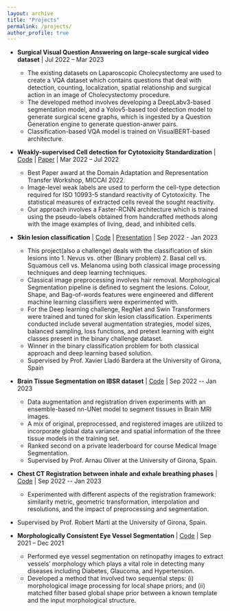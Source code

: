 ```yaml
---
layout: archive
title: "Projects"
permalink: /projects/
author_profile: true
---
```


* **Surgical Visual Question Answering on large-scale surgical video dataset** \| Jul 2022 – Mar 2023
  * The existing datasets on Laparoscopic Cholecystectomy are used to create a VQA dataset which contains
questions that deal with detection, counting, localization, spatial relationship and surgical action in an image of
Cholecystectomy procedure.
  * The developed method involves developing a DeepLabv3-based segmentation model, and a Yolov5-based tool
detection model to generate surgical scene graphs, which is ingested by a Question Generation engine to generate
question-anwer pairs.
  * Classification-based VQA model is trained on VisualBERT-based architecture.

* **Weakly-supervised Cell detection for Cytotoxicity Standardization** \| [Code](https://github.com/manasikattel/SISSI) \| [Paper](https://link.springer.com/chapter/10.1007/978-3-031-16852-9_10) \| Mar 2022 – Jul 2022
  * Best Paper award at the Domain Adaptation and Representation Transfer Workshop, MICCAI 2022.
  * Image-level weak labels are used to perform the cell-type detection required for ISO 10993-5 standard reactivity of
Cytotoxicity. The statistical measures of extracted cells reveal the sought reactivity.
  * Our approach involves a Faster-RCNN architecture which is trained using the pseudo-labels obtained from
handcrafted methods along with the image examples of living, dead, and inhibited cells.

* **Skin lesion classification** \| [Code](https://github.com/manasikattel/skin-lesion-cad) \| [Presentation](/files/CAD_presentation.pdf) \| Sep 2022 - Jan 2023
  * This project(also a challenge) deals with the classification of skin lesions into 1. Nevus vs. other (Binary problem) 2. Basal cell vs. Squamous cell vs. Melanoma using both classical image processing techniques and deep learning techniques. 
  * Classical image preprocessing involves hair removal. Morphological Segmentation pipeline is defined to segment the lesions. Colour, Shape, and Bag-of-words features were engineered and different machine learning classifiers were experimented with.
  * For the Deep learning challenge, RegNet and Swin Transformers were trained and tuned for skin lesion classification. Experiments conducted include several augmentation strategies, model sizes, balanced sampling, loss functions, and pretext learning with eight classes present in the binary challenge dataset.
  * Winner in the binary classification problem for both classical approach and deep learning based solution.
  * Supervised by Prof. Xavier Lladó Bardera at the University of Girona, Spain

* **Brain Tissue Segmentation on IBSR dataset** \| [Code](https://github.com/manasikattel/misa) \| Sep 2022 -- Jan 2023
  * Data augmentation and registration driven experiments with an ensemble-based nn-UNet model to segment tissues in Brain MRI images.
  * A mix of original, preprocessed, and registered images are utilized to incorporate global data variance and spatial information of the three tissue models in the training set. 
  * Ranked second on a private leaderboard for course Medical Image Segmentation.
  * Supervised by Prof. Arnau Oliver at the University of Girona, Spain.

* **Chest CT Registration between inhale and exhale breathing phases** \|  [Code](https://github.com/manasikattel/chest_ct_registration) \| Sep 2022 -- Jan 2023
  * Experimented with different aspects of the registration framework: similarity metric, geometric transformation, interpolation and resolutions, and the impact of preprocessing and segmentation.
 * Supervised by Prof. Robert Martí at the University of Girona, Spain.


* **Morphologically Consistent Eye Vessel Segmentation** \| [Code](https://github.com/manasikattel/Eye-Vessel-Segmentation) \| Sep 2021 – Dec 2021
  * Performed eye vessel segmentation on retinopathy images to extract vessels’ morphology which plays a vital role
in detecting many diseases including Diabetes, Glaucoma, and Hypertension.
  * Developed a method that involved two sequential steps: (i) morphological image processing for local shape priors;
and (ii) matched filter based global shape prior between a known template and the input morphological structure.
